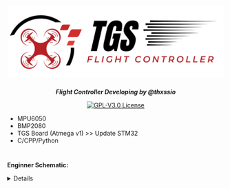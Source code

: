 <h1 align="center"><img src="assets/logo/capa2.png" height="auto" width="900"></img></h1>




<p align="center"><b><i>Flight Controller Developing by @thxssio</i></b></p>


<p align="center">
<a href="/LICENSE"><img alt="GPL-V3.0 License" src="https://img.shields.io/github/license/thxssio/FlightControllerTGS.svg"></a>
</p>


- MPU6050
- BMP2080
- TGS Board (Atmega v1) >> Update STM32
- C/CPP/Python


#
 **Enginner Schematic:**
<details>
<h1 align="center"><img src="assets/Enginner/schematic.png" height="auto" width="900"></img></h1>
<h1 align="center"><img src="assets/Enginner/PCBv1.png" height="auto" width="900"></img></h1>

<p>Update Schematics</p>


</details>

